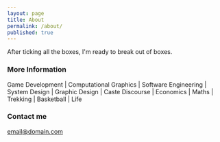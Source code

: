 ```yaml
---
layout: page
title: About
permalink: /about/
published: true
---
```


After ticking all the boxes, I'm ready to break out of boxes. 

### More Information

Game Development | Computational Graphics | Software Engineering | System Design | Graphic Design | Caste Discourse | Economics | Maths | Trekking | Basketball | Life

### Contact me

[email@domain.com](mailto:redfortheteam@gmail.com)
